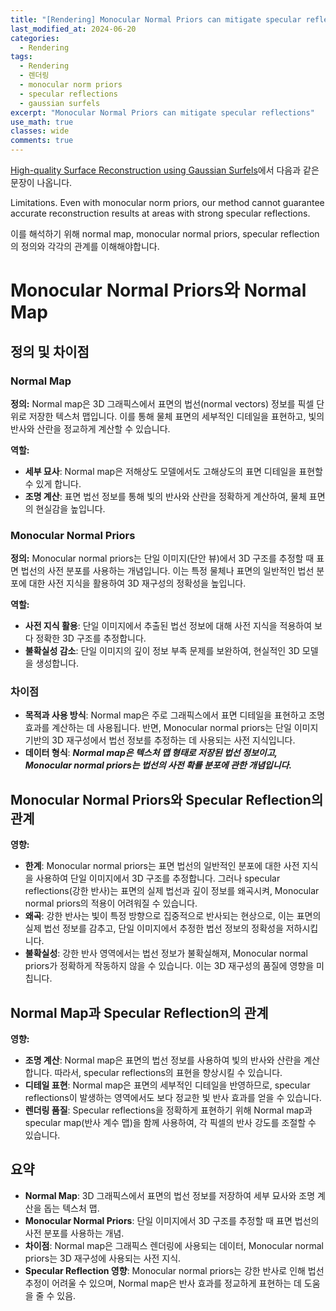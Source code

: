 ```yaml
---
title: "[Rendering] Monocular Normal Priors can mitigate specular reflections"
last_modified_at: 2024-06-20
categories:
  - Rendering
tags:
  - Rendering
  - 렌더링
  - monocular norm priors
  - specular reflections
  - gaussian surfels
excerpt: "Monocular Normal Priors can mitigate specular reflections"
use_math: true
classes: wide
comments: true
---
```


[High-quality Surface Reconstruction using Gaussian Surfels](https://arxiv.org/abs/2404.17774)에서 다음과 같은 문장이 나옵니다.

Limitations. Even with monocular norm priors, our method cannot guarantee accurate reconstruction results at areas with strong specular reflections.

이를 해석하기 위해 normal map, monocular normal priors, specular reflection의 정의와 각각의 관계를 이해해야합니다.

# Monocular Normal Priors와 Normal Map

## 정의 및 차이점

### Normal Map

**정의:**
Normal map은 3D 그래픽스에서 표면의 법선(normal vectors) 정보를 픽셀 단위로 저장한 텍스처 맵입니다. 이를 통해 물체 표면의 세부적인 디테일을 표현하고, 빛의 반사와 산란을 정교하게 계산할 수 있습니다.

**역할:**
- **세부 묘사**: Normal map은 저해상도 모델에서도 고해상도의 표면 디테일을 표현할 수 있게 합니다.
- **조명 계산**: 표면 법선 정보를 통해 빛의 반사와 산란을 정확하게 계산하여, 물체 표면의 현실감을 높입니다.

### Monocular Normal Priors

**정의:**
Monocular normal priors는 단일 이미지(단안 뷰)에서 3D 구조를 추정할 때 표면 법선의 사전 분포를 사용하는 개념입니다. 이는 특정 물체나 표면의 일반적인 법선 분포에 대한 사전 지식을 활용하여 3D 재구성의 정확성을 높입니다.

**역할:**
- **사전 지식 활용**: 단일 이미지에서 추출된 법선 정보에 대해 사전 지식을 적용하여 보다 정확한 3D 구조를 추정합니다.
- **불확실성 감소**: 단일 이미지의 깊이 정보 부족 문제를 보완하여, 현실적인 3D 모델을 생성합니다.

### 차이점
- **목적과 사용 방식**: Normal map은 주로 그래픽스에서 표면 디테일을 표현하고 조명 효과를 계산하는 데 사용됩니다. 반면, Monocular normal priors는 단일 이미지 기반의 3D 재구성에서 법선 정보를 추정하는 데 사용되는 사전 지식입니다.
- **데이터 형식**: ***Normal map은 텍스처 맵 형태로 저장된 법선 정보이고, Monocular normal priors는 법선의 사전 확률 분포에 관한 개념입니다.***

## Monocular Normal Priors와 Specular Reflection의 관계

**영향:**
- **한계**: Monocular normal priors는 표면 법선의 일반적인 분포에 대한 사전 지식을 사용하여 단일 이미지에서 3D 구조를 추정합니다. 그러나 specular reflections(강한 반사)는 표면의 실제 법선과 깊이 정보를 왜곡시켜, Monocular normal priors의 적용이 어려워질 수 있습니다.
- **왜곡**: 강한 반사는 빛이 특정 방향으로 집중적으로 반사되는 현상으로, 이는 표면의 실제 법선 정보를 감추고, 단일 이미지에서 추정한 법선 정보의 정확성을 저하시킵니다.
- **불확실성**: 강한 반사 영역에서는 법선 정보가 불확실해져, Monocular normal priors가 정확하게 작동하지 않을 수 있습니다. 이는 3D 재구성의 품질에 영향을 미칩니다.

## Normal Map과 Specular Reflection의 관계

**영향:**
- **조명 계산**: Normal map은 표면의 법선 정보를 사용하여 빛의 반사와 산란을 계산합니다. 따라서, specular reflections의 표현을 향상시킬 수 있습니다.
- **디테일 표현**: Normal map은 표면의 세부적인 디테일을 반영하므로, specular reflections이 발생하는 영역에서도 보다 정교한 빛 반사 효과를 얻을 수 있습니다.
- **렌더링 품질**: Specular reflections을 정확하게 표현하기 위해 Normal map과 specular map(반사 계수 맵)을 함께 사용하여, 각 픽셀의 반사 강도를 조절할 수 있습니다.

## 요약

- **Normal Map**: 3D 그래픽스에서 표면의 법선 정보를 저장하여 세부 묘사와 조명 계산을 돕는 텍스처 맵.
- **Monocular Normal Priors**: 단일 이미지에서 3D 구조를 추정할 때 표면 법선의 사전 분포를 사용하는 개념.
- **차이점**: Normal map은 그래픽스 렌더링에 사용되는 데이터, Monocular normal priors는 3D 재구성에 사용되는 사전 지식.
- **Specular Reflection 영향**: Monocular normal priors는 강한 반사로 인해 법선 추정이 어려울 수 있으며, Normal map은 반사 효과를 정교하게 표현하는 데 도움을 줄 수 있음.






